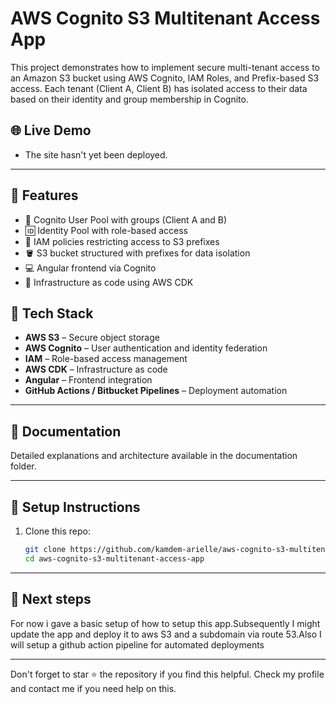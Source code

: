  # AWS Cognito S3 Multitenant Access App

This project demonstrates how to implement secure multi-tenant access to an Amazon S3 bucket using AWS Cognito, IAM Roles, and Prefix-based S3 access. Each tenant (Client A, Client B) has isolated access to their data based on their identity and group membership in Cognito.

## 🌐 Live Demo
- The site hasn't yet been deployed.

---

## 🚀 Features
- 🔐 Cognito User Pool with groups (Client A and B)
- 🆔 Identity Pool with role-based access
- 🎯 IAM policies restricting access to S3 prefixes
- 🪣 S3 bucket structured with prefixes for data isolation
- 💻 Angular frontend via Cognito
- 🧱 Infrastructure as code using AWS CDK

## 🔧 Tech Stack
- **AWS S3** – Secure object storage
- **AWS Cognito** – User authentication and identity federation
- **IAM** – Role-based access management
- **AWS CDK** – Infrastructure as code
- **Angular** – Frontend integration
- **GitHub Actions / Bitbucket Pipelines** – Deployment automation

---

## 📖 Documentation
Detailed explanations and architecture available in the documentation folder.

---

## 📌 Setup Instructions

1. Clone this repo:
   ```bash
   git clone https://github.com/kamdem-arielle/aws-cognito-s3-multitenant-access-app.git
   cd aws-cognito-s3-multitenant-access-app
   ```

---
## 📌 Next steps

For now i gave a basic setup of how to setup this app.Subsequently I might update the app and deploy it to aws S3 and a subdomain via route 53.Also I will setup a github action pipeline for automated deployments 

---

Don't forget to star ⭐️ the repository if you find this helpful.
Check my profile and contact me if you need help on this.
